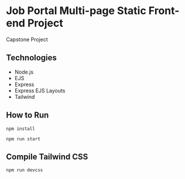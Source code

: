 # Job Portal Multi-page Static Front-end Project

Capstone Project

## Technologies

- Node.js
- EJS
- Express
- Express EJS Layouts
- Tailwind

## How to Run

```
npm install
```

```
npm run start
```

## Compile Tailwind CSS

```
npm run devcss
```
